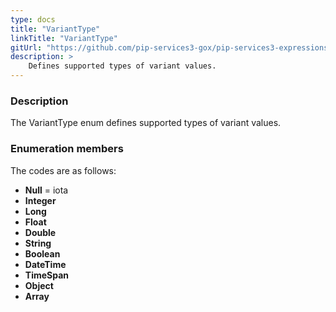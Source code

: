 ```yaml
---
type: docs
title: "VariantType"
linkTitle: "VariantType"
gitUrl: "https://github.com/pip-services3-gox/pip-services3-expressions-gox"
description: > 
    Defines supported types of variant values.
---
```


### Description

The VariantType enum defines supported types of variant values.


### Enumeration members

The codes are as follows:

- **Null** = iota
- **Integer**
- **Long**
- **Float**
- **Double**
- **String**
- **Boolean**
- **DateTime**
- **TimeSpan**
- **Object**
- **Array**
